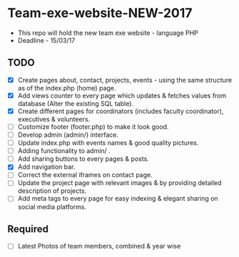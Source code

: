 # Team-exe-website-NEW-2017
- This repo will hold the new team exe website - language PHP
- Deadline - 15/03/17

## TODO
- [x] Create pages about, contact, projects, events - using the same structure as of the index.php (home) page.
- [x] Add views counter to every page which updates & fetches values from database (Alter the existing SQL table).
- [x] Create different pages for coordinators (includes faculty coordinator), executives & volunteers.
- [ ] Customize footer (footer.php) to make it look good.
- [ ] Develop admin (admin/) interface.
- [ ] Update index.php with events names & good quality pictures.
- [ ] Adding functionality to admin/ .
- [ ] Add sharing buttons to every pages & posts.
- [x] Add navigation bar.
- [ ] Correct the external iframes on contact page.
- [ ] Update the project page with relevant images & by providing detailed description of projects.
- [ ] Add meta tags to every page for easy indexing & elegant sharing on social media platforms.

## Required
- [ ] Latest Photos of team members, combined & year wise